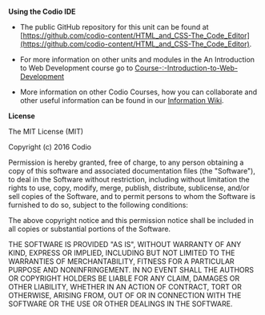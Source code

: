 **Using the Codio IDE**

- The public GitHub repository for this unit can be found at [https://github.com/codio-content/HTML_and_CSS-The_Code_Editor](https://github.com/codio-content/HTML_and_CSS-The_Code_Editor).

- For more information on other units and modules in the An Introduction to Web Development course go to [Course-:-Introduction-to-Web-Development](https://github.com/codio-content/Information/wiki/Course-:-Introduction-to-Web-Development)

- More information on other Codio Courses, how you can collaborate and other useful information can be found in our [Information Wiki](https://github.com/codio-content/Information/wiki).



**License**

The MIT License (MIT)

Copyright (c) 2016 Codio

Permission is hereby granted, free of charge, to any person obtaining a copy of this software and associated documentation files (the "Software"), to deal in the Software without restriction, including without limitation the rights to use, copy, modify, merge, publish, distribute, sublicense, and/or sell copies of the Software, and to permit persons to whom the Software is furnished to do so, subject to the following conditions:

The above copyright notice and this permission notice shall be included in all copies or substantial portions of the Software.

THE SOFTWARE IS PROVIDED "AS IS", WITHOUT WARRANTY OF ANY KIND, EXPRESS OR IMPLIED, INCLUDING BUT NOT LIMITED TO THE WARRANTIES OF MERCHANTABILITY, FITNESS FOR A PARTICULAR PURPOSE AND NONINFRINGEMENT. IN NO EVENT SHALL THE AUTHORS OR COPYRIGHT HOLDERS BE LIABLE FOR ANY CLAIM, DAMAGES OR OTHER LIABILITY, WHETHER IN AN ACTION OF CONTRACT, TORT OR OTHERWISE, ARISING FROM, OUT OF OR IN CONNECTION WITH THE SOFTWARE OR THE USE OR OTHER DEALINGS IN THE SOFTWARE.

